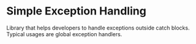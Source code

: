 # Simple Exception Handling
Library that helps developers to handle exceptions outside catch blocks. Typical usages are global exception handlers.
